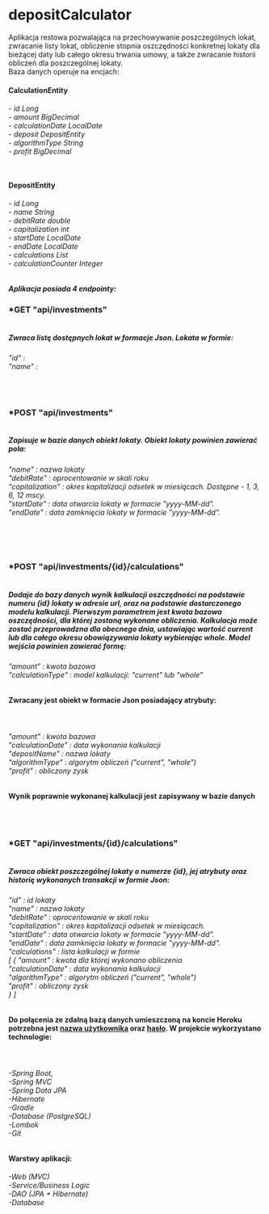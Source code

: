 # depositCalculator

Aplikacja restowa pozwalająca na przechowywanie poszczególnych lokat, zwracanie listy lokat, obliczenie stopnia oszczędności
konkretnej lokaty dla bieżącej daty lub całego okresu trwania umowy, a także zwracanie historii obliczeń dla poszczególnej lokaty.<br>
Baza danych operuje na encjach:<br>
<h4>CalculationEntity</h4>
<h6>- id              Long<br>
- amount          BigDecimal<br>
- calculationDate LocalDate<br>
- deposit         DepositEntity<br>
- algorithmType   String<br>
- profit          BigDecimal<br><br></h6>

<h4>DepositEntity</h4>
<h6>-   id                  Long<br>
    -   name                String<br>
    -   debitRate           double<br>
    -   capitalization      int<br>
    -   startDate           LocalDate<br>
    -   endDate             LocalDate<br>
    -   calculations        List<CalculationEntity><br>
    -   calculationCounter  Integer<br>
    </h6>
    



<h5>Aplikacja posiada 4 endpointy:</h5>

<h3>*GET   "api/investments"</h3>
<h5><br> Zwraca listę dostępnych lokat w formacje Json. Lokata w formie:<br>
    </h5>
    <h6>
"id" :<br>
"name" :
</h6>
<br>
<h3>*POST   "api/investments"</h3>
<h5><br> Zapisuje w bazie danych obiekt lokaty. Obiekt lokaty powinien zawierać pola:<br>
   </h5>
   <h6>
   "name" : <i>nazwa lokaty</i><br>
"debitRate" : <i>oprocentowanie w skali roku</i><br>
"capitalization" : <i>okres kapitalizacji odsetek w miesiącach. Dostępne - 1, 3, 6, 12 mscy.</i><br>
"startDate" : <i>data otwarcia lokaty w formacie "yyyy-MM-dd".</i><br>
"endDate" : <i>data zamknięcia lokaty w formacie "yyyy-MM-dd".</i><br>
</h6>
<br>
<br>
<h3>*POST   "api/investments/{id}/calculations"</h3>
<h5><br> Dodaje do bazy danych wynik kalkulacji oszczędności na podstawie numeru {id} lokaty w adresie url,
    oraz na podstawie dostarczonego modelu kalkulacji. Pierwszym parametrem jest kwota bazowa oszczędności, dla 
    której zostaną wykonane obliczenia. Kalkulacja może zostać przeprowadzna dla obecnego dnia,
    ustawiając wartość <i>current</i> lub dla całego okresu obowiązywania lokaty wybierając <i>whole</i>.
    Model wejścia powinien zawierać formę:<br>
    </h5>
    <h6>
    "amount" : <i>kwota bazowa</i><br>
    "calculationType" : <i>model kalkulacji: "current" lub "whole"</i><br>
    <h6>
    <h4> Zwracany jest obiekt w formacie Json posiadający atrybuty:</h4><br>
    <h6>
    "amount" : <i>kwota bazowa</i><br>
    "calculationDate" : <i>data wykonania kalkulacji</i><br>
    "depositName" : <i>nazwa lokaty</i><br>
    "algorithmType" : <i>algorytm obliczeń ("current", "whole")</i><br>
    "profit" : <i>obliczony zysk</i><br>
    </h6>
        <h4>Wynik poprawnie wykonanej kalkulacji jest zapisywany w bazie danych</h4>
    <br><br>   
    <h3>*GET   "api/investments/{id}/calculations"</h3>
<h5><br> Zwraca obiekt poszczególnej lokaty o numerze {id}, jej atrybuty oraz historię wykonanych transakcji w formie Json:<br><h6>
    "id" : <i>id lokaty</i><br>
    "name" : <i>nazwa lokaty</i><br>
    "debitRate" : <i>oprocentowanie w skali roku</i><br>
    "capitalization" : <i>okres kapitalizacji odsetek w miesiącach.</i><br>
    "startDate" : <i>data otwarcia lokaty w formacie "yyyy-MM-dd".</i><br>
    "endDate" : <i>data zamknięcia lokaty w formacie "yyyy-MM-dd".</i><br>
    "calculations" :  <i>lista kalkulacji w formie</i>
    <br>[ {
    "amount" : <i>kwota dla której wykonano obliczenia</i><br>
    "calculationDate" : <i>data wykonania kalkulacji</i><br>
    "algorithmType" : <i>algorytm obliczeń ("current", "whole")</i><br>
    "profit" : <i>obliczony zysk</i><br>
    } ]
    </h6>

<h4>Do połącenia ze zdalną bazą danych umieszczoną na koncie Heroku potrzebna jest <u>nazwa użytkownika</u> oraz <u>hasło</u>. W projekcie wykorzystano technologie:</h4><br>
<h6>
    -Spring Boot, <br>
    -Spring MVC<br>
    -Spring Data JPA<br>
    -Hibernate<br>
    -Gradle<br>
    -Database (PostgreSQL)<br>
    -Lombok<br>
    -Git<br></h5>
    <h4>Warstwy aplikacji:<br></h4>
<h6>
    -Web (MVC)<br>
    -Service/Business Logic<br>
    -DAO (JPA + Hibernate)<br>
    -Database </h5>
